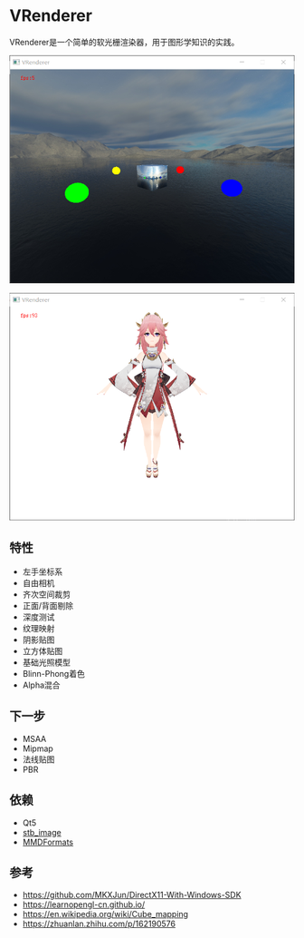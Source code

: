 # VRenderer
VRenderer是一个简单的软光栅渲染器，用于图形学知识的实践。


![](https://github.com/vSatori/VRenderer/blob/main/screenshots/cubemap.png)


![](https://github.com/vSatori/VRenderer/blob/main/screenshots/bachong.png)

## 特性

- 左手坐标系
- 自由相机
- 齐次空间裁剪
- 正面/背面剔除
- 深度测试
- 纹理映射
- 阴影贴图
- 立方体贴图
- 基础光照模型
- Blinn-Phong着色
- Alpha混合

## 下一步

- MSAA
- Mipmap
- 法线贴图
- PBR

## 依赖

- Qt5
- [stb_image](https://github.com/nothings/stb)
- [MMDFormats](https://github.com/oguna/MMDFormats)

## 参考

- https://github.com/MKXJun/DirectX11-With-Windows-SDK
- https://learnopengl-cn.github.io/
- https://en.wikipedia.org/wiki/Cube_mapping
- https://zhuanlan.zhihu.com/p/162190576


